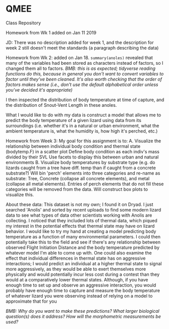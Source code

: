 # QMEE
Class Repository

Homework from Wk 1 added on Jan 11 2019

JD: There was no description added for week 1, and the description for week 2 still doesn't meet the standards (a paragraph describing the data)

Homework from Wk 2: added on Jan 18. `summary(anoles)` revealed that many of the variables had been stored as characters instead of factors, so I changed them all to factors.
*BMB: this is as expected; tidyverse reading functions do this, because in general you don't want to convert variables to factor until they've been cleaned. It's also worth checking that the order of factors makes sense (i.e., don't use the default alphabetical order unless you've decided it's appropriate)*

I then inspected the distribution of body temperature at time of capture, and the distribution of Snout-Vent Length in these anoles. 

What I would like to do with my data is construct a model that allows me to predict the body temperature of a given lizard using data from its surroundings (i.e. whether it's in a natural or urban environment, what the ambient temperature is, what the humidity is, how high it's perched, etc.) 

Homework from Week 3:
My goal for this assignment is to:
  A. Visualize the relationship between individual body condition and thermal state (bodytemp.F) in a scatter plot
      Define body condition as each indiv's mass divided by their SVL 
      Use facets to display this between urban and natural environments
  B. Visualize body temperatures by substrate type (e.g. do lizards caught from a tree have diff. temp than if caught from a concrete substrate?)
      Will bin 'perch' elements into three categories and re-name as substrate: Tree, Concrete (collapse all concrete elements), and metal (collapse all metal elements). Entries of perch elements that do not fill these categories will be removed from the data. 
      Will construct box plots to visualize this. 
      
About these data: This dataset is not my own; I found it on Dryad. I just searched 'Anolis' and sorted by recent uploads to find some modern lizard data to see what types of data other scientists working with Anolis are collecting. I noticed that they included lots of thermal data, which piqued my interest in the potential effects that thermal state may have on lizard behavior. I would like to try my hand at creating a model predicting body temperature as a function of many environmental parameters. I could then potentially take this to the field and see if there's any relationship between observed Flight Initiation Distance and the body temperature predicted by whatever model I'm able to come up with. One could also examine the effect that individual differences in thermal state has on aggressive interactions; I would predict an individual at a higher thermal state to signal more aggressively, as they would be able to exert themselves more physically and would potentially incur less cost during a contest than they would at a comparatively lower thermal states. Although, if you have enough time to set up and observe an aggressive interaction, you would probably have enough time to capture and measure the body temperature of whatever lizard you were observing instead of relying on a model to approximate that for you 


*BMB: Why do you want to make these predictions? What larger biological question(s) does it address? How will the morphometric measurements be used?*
